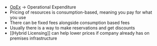 - [OpEx](OpEx) -> Operational Expenditure
- Pricing of resources is consumption-based, meaning you pay for what you use
- There can be fixed fees alongside consumption based fees
- Usually there is a way to make reservations and get discounts
- [[Hybrid Licensing]] can help lower prices if company already has on premises infrastructure